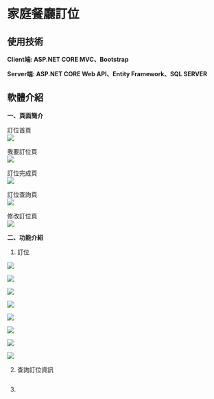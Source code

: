 # 家庭餐廳訂位

## 使用技術
**Client端: ASP.NET CORE MVC、Bootstrap**  

**Server端: ASP.NET CORE Web API、Entity Framework、SQL SERVER**



## 軟體介紹  

**一、頁面簡介**  

訂位首頁  
![](https://github.com/huaiminhu/Project_Reservation/blob/main/Pics/0111/%E9%A6%96%E9%A0%811.png)  


我要訂位頁  
![](https://github.com/huaiminhu/Project_Reservation/blob/main/Pics/%E8%A8%82%E4%BD%8D%E9%A0%811.png)  


訂位完成頁  
![](https://github.com/huaiminhu/Project_Reservation/blob/main/Pics/0111/%E6%88%90%E5%8A%9F1.png)  


訂位查詢頁  
![](https://github.com/huaiminhu/Project_Reservation/blob/main/Pics/%E6%9F%A5%E8%A9%A2%E9%A0%811.png)  


修改訂位頁  
![](https://github.com/huaiminhu/Project_Reservation/blob/main/Pics/0111/%E4%BF%AE%E6%94%B91.png)  


**二、功能介紹**  

1. 訂位  

![](https://github.com/huaiminhu/Project_Reservation/blob/main/Pics/0111/%E9%A6%96%E9%A0%817.png)  

![](https://github.com/huaiminhu/Project_Reservation/blob/main/Pics/%E8%A8%82%E4%BD%8D%E9%A0%812.png)  

![](https://github.com/huaiminhu/Project_Reservation/blob/main/Pics/0111/%E6%88%91%E8%A6%81%E8%A8%82%E4%BD%8D1.png)  

![](https://github.com/huaiminhu/Project_Reservation/blob/main/Pics/0111/%E6%88%91%E8%A6%81%E8%A8%82%E4%BD%8D2.png)  

![](https://github.com/huaiminhu/Project_Reservation/blob/main/Pics/0111/%E6%88%91%E8%A6%81%E8%A8%82%E4%BD%8D3.png)  

![](https://github.com/huaiminhu/Project_Reservation/blob/main/Pics/0111/%E6%88%91%E8%A6%81%E8%A8%82%E4%BD%8D4.png)  

![](https://github.com/huaiminhu/Project_Reservation/blob/main/Pics/0111/%E6%88%91%E8%A6%81%E8%A8%82%E4%BD%8D5.png)  

![](https://github.com/huaiminhu/Project_Reservation/blob/main/Pics/0111/%E6%88%90%E5%8A%9F1.png)  


2. 查詢訂位資訊

![]()  



3. 
